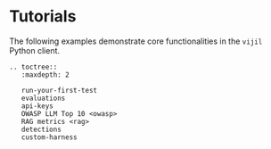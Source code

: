 # Tutorials

The following examples demonstrate core functionalities in the `vijil` Python client.

```{eval-rst}
.. toctree::
   :maxdepth: 2

   run-your-first-test
   evaluations
   api-keys
   OWASP LLM Top 10 <owasp>
   RAG metrics <rag>
   detections
   custom-harness
```